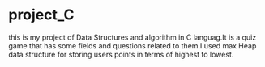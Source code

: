 # project_C
this is my project of Data Structures and algorithm in C languag.It is a quiz game that has some fields and questions related to them.I used max Heap data structure for storing users points in terms of highest to lowest.
